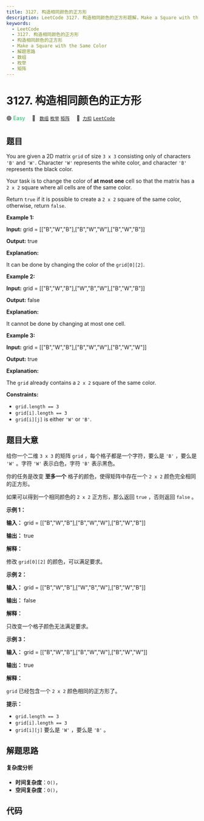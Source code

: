 ```yaml
---
title: 3127. 构造相同颜色的正方形
description: LeetCode 3127. 构造相同颜色的正方形题解，Make a Square with the Same Color，包含解题思路、复杂度分析以及完整的 JavaScript 代码实现。
keywords:
  - LeetCode
  - 3127. 构造相同颜色的正方形
  - 构造相同颜色的正方形
  - Make a Square with the Same Color
  - 解题思路
  - 数组
  - 枚举
  - 矩阵
---
```


# 3127. 构造相同颜色的正方形

🟢 <font color=#15bd66>Easy</font>&emsp; 🔖&ensp; [`数组`](/tag/array.md) [`枚举`](/tag/enumeration.md) [`矩阵`](/tag/matrix.md)&emsp; 🔗&ensp;[`力扣`](https://leetcode.cn/problems/make-a-square-with-the-same-color) [`LeetCode`](https://leetcode.com/problems/make-a-square-with-the-same-color)

## 题目

You are given a 2D matrix `grid` of size `3 x 3` consisting only of characters
`'B'` and `'W'`. Character `'W'` represents the white color, and character
`'B'` represents the black color.

Your task is to change the color of **at most one** cell so that the matrix
has a `2 x 2` square where all cells are of the same color.

Return `true` if it is possible to create a `2 x 2` square of the same color,
otherwise, return `false`.



**Example 1:**



















**Input:** grid = [["B","W","B"],["B","W","W"],["B","W","B"]]

**Output:** true

**Explanation:**

It can be done by changing the color of the `grid[0][2]`.

**Example 2:**



















**Input:** grid = [["B","W","B"],["W","B","W"],["B","W","B"]]

**Output:** false

**Explanation:**

It cannot be done by changing at most one cell.

**Example 3:**



















**Input:** grid = [["B","W","B"],["B","W","W"],["B","W","W"]]

**Output:** true

**Explanation:**

The `grid` already contains a `2 x 2` square of the same color.



**Constraints:**

  * `grid.length == 3`
  * `grid[i].length == 3`
  * `grid[i][j]` is either `'W'` or `'B'`.


## 题目大意

给你一个二维 `3 x 3` 的矩阵 `grid` ，每个格子都是一个字符，要么是 `'B'` ，要么是 `'W'` 。字符 `'W'` 表示白色，字符
`'B'` 表示黑色。

你的任务是改变 **至多一个**  格子的颜色，使得矩阵中存在一个 `2 x 2` 颜色完全相同的正方形。

如果可以得到一个相同颜色的 `2 x 2` 正方形，那么返回 `true` ，否则返回 `false` 。



**示例 1：**



















**输入：** grid = [["B","W","B"],["B","W","W"],["B","W","B"]]

**输出：** true

**解释：**

修改 `grid[0][2]` 的颜色，可以满足要求。

**示例 2：**



















**输入：** grid = [["B","W","B"],["W","B","W"],["B","W","B"]]

**输出：** false

**解释：**

只改变一个格子颜色无法满足要求。

**示例 3：**



















**输入：** grid = [["B","W","B"],["B","W","W"],["B","W","W"]]

**输出：** true

**解释：**

`grid` 已经包含一个 `2 x 2` 颜色相同的正方形了。



**提示：**

  * `grid.length == 3`
  * `grid[i].length == 3`
  * `grid[i][j]` 要么是 `'W'` ，要么是 `'B'` 。


## 解题思路

#### 复杂度分析

- **时间复杂度**：`O()`，
- **空间复杂度**：`O()`，

## 代码

```javascript

```